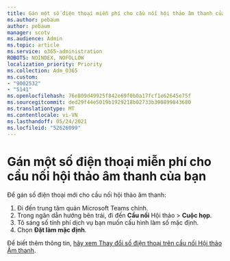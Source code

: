 ```yaml
---
title: Gán một số điện thoại miễn phí cho cầu nối hội thảo âm thanh của bạn
ms.author: pebaum
author: pebaum
manager: scotv
ms.audience: Admin
ms.topic: article
ms.service: o365-administration
ROBOTS: NOINDEX, NOFOLLOW
localization_priority: Priority
ms.collection: Adm_O365
ms.custom:
- "9002532"
- "5141"
ms.openlocfilehash: 76e809d49925f842e69f0b0a17fcf1e62645e75f
ms.sourcegitcommit: ded29f44e5019b1929218b02733b390899843680
ms.translationtype: MT
ms.contentlocale: vi-VN
ms.lasthandoff: 05/24/2021
ms.locfileid: "52626099"
---
```

# <a name="assign-a-toll-free-number-to-your-audio-conferencing-bridge"></a>Gán một số điện thoại miễn phí cho cầu nối hội thảo âm thanh của bạn

Để gán số điện thoại mới cho cầu nối hội thảo âm thanh:

1. Đi đến trung tâm quản Microsoft Teams chính.
1. Trong ngăn dẫn hướng bên trái, đi đến **Cầu nối** Hội thảo  >  **Cuộc họp**.
1. Tô sáng số tính phí dịch vụ bạn muốn cấu hình làm số mặc định.
1. Chọn **Đặt làm mặc định**.

Để biết thêm thông tin, [hãy xem Thay đổi số điện thoại trên cầu nối Hội thảo Âm thanh](/MicrosoftTeams/change-the-phone-numbers-on-your-audio-conferencing-bridge).
